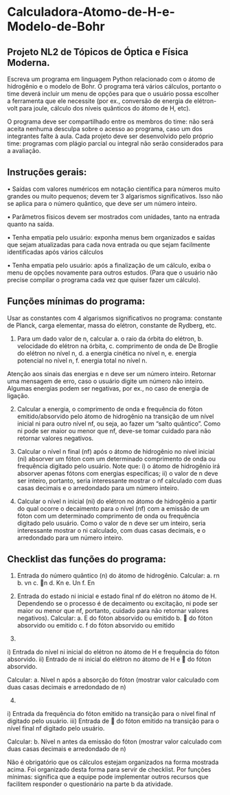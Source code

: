 # Calculadora-Atomo-de-H-e-Modelo-de-Bohr

## Projeto NL2 de Tópicos de Óptica e Física Moderna.

Escreva um programa em linguagem Python relacionado com o átomo de hidrogênio e o modelo de Bohr. O programa terá vários cálculos, portanto o time deverá incluir um menu de opções para que o usuário possa escolher a ferramenta que ele necessite (por ex., conversão de energia de elétron-volt para joule, cálculo dos níveis quânticos do átomo de H, etc). 

O programa deve ser compartilhado entre os membros do time: não será aceita nenhuma desculpa sobre o acesso ao programa, caso um dos integrantes falte à aula. Cada projeto deve ser desenvolvido pelo próprio time: programas com plágio parcial ou integral não serão considerados para a avaliação.

## Instruções gerais: 

• Saídas com valores numéricos em notação científica para números muito grandes ou muito pequenos; devem ter 3 algarismos significativos. Isso não se aplica para o número quântico, que deve ser um número inteiro.

• Parâmetros físicos devem ser mostrados com unidades, tanto na entrada quanto na saída. 

• Tenha empatia pelo usuário: exponha menus bem organizados e saídas que sejam atualizadas para cada nova entrada ou que sejam facilmente identificadas após vários cálculos

• Tenha empatia pelo usuário: após a finalização de um cálculo, exiba o menu de opções novamente para outros estudos. (Para que o usuário não precise compilar o programa cada vez que quiser fazer um cálculo).

## Funções mínimas do programa:

Usar as constantes com 4 algarismos significativos no programa: constante
de Planck, carga elementar, massa do elétron, constante de Rydberg, etc.
1) Para um dado valor de n, calcular
  a. o raio da órbita do elétron,
  b. velocidade do elétron na órbita,
  c. comprimento de onda de De Broglie do elétron no nível n,
  d. a energia cinética no nível n,
  e. energia potencial no nível n,
  f. energia total no nível n.
  
Atenção aos sinais das energias e n deve ser um número inteiro. Retornar uma mensagem de erro, caso o usuário digite um número não inteiro. Algumas energias podem ser negativas, por ex., no caso de energia de ligação.

2) Calcular a energia, o comprimento de onda e frequência do fóton emitido/absorvido pelo átomo de hidrogênio na transição de um nível inicial ni para outro nível nf, ou seja, ao fazer um “salto quântico”. Como ni pode ser maior ou menor que nf, deve-se tomar cuidado para não retornar valores negativos. 

3) Calcular o nível n final (nf) após o átomo de hidrogênio no nível inicial (ni) absorver um fóton com um determinado comprimento de onda ou frequência digitado pelo usuário. Note que: i) o átomo de hidrogênio irá absorver apenas fótons com energias específicas; ii) o valor de n deve ser inteiro, portanto, seria interessante mostrar o nf calculado com duas casas decimais e o arredondado para um número inteiro.

4) Calcular o nível n inicial (ni) do elétron no átomo de hidrogênio a partir do qual ocorre o decaimento para o nível (nf) com a emissão de um fóton com um determinado comprimento de onda ou frequência digitado pelo usuário. Como o valor de n deve ser um inteiro, seria interessante mostrar o ni calculado, com duas casas decimais, e o arredondado para um número inteiro.

## Checklist das funções do programa:

1. Entrada do número quântico (n) do átomo de hidrogênio. Calcular:
  a. rn
  b. vn
  c. n
  d. Kn
  e. Un
  f. En
  
2. Entrada do estado ni inicial e estado final nf do elétron no átomo de H. Dependendo se o processo é de decaimento ou excitação, ni pode ser maior ou menor que nf, portanto, cuidado para não retornar valores negativos). Calcular:
  a. E do fóton absorvido ou emitido
  b.  do fóton absorvido ou emitido
  c. f do fóton absorvido ou emitido
  
3. 
  i) Entrada do nível ni inicial do elétron no átomo de H e frequência do fóton absorvido.
  ii) Entrado de ni inicial do elétron no átomo de H e  do fóton absorvido.

Calcular:
  a. Nível n após a absorção do fóton (mostrar valor calculado com duas casas decimais e arredondado de n)

4. 
  i) Entrada da frequência do fóton emitido na transição para o nível
final nf digitado pelo usuário.
  iii) Entrada de  do fóton emitido na transição para o nível final nf digitado pelo usuário.
  
  Calcular:
  b. Nível n antes da emissão do fóton (mostrar valor calculado com duas casas decimais e arredondado de n)
  
  Não é obrigatório que os cálculos estejam organizados na forma mostrada acima. Foi organizado desta forma para servir de checklist. Por funções mínimas: significa que a equipe pode implementar outros recursos que facilitem responder o questionário na parte b da atividade.

  
